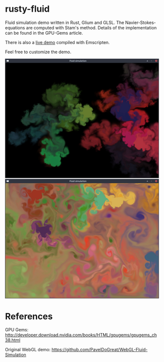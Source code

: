 # rusty-fluid
Fluid simulation demo written in Rust, Glium and GLSL.
The Navier-Stokes-equations are computed with Stam's method.
Details of the implementation can be found in the GPU-Gems article.

There is also a [live demo](https://naturseptime.github.io/rusty-fluid-emscripten/) compiled with Emscripten.

Feel free to customize the demo.

<img src="/screenshot1.jpg">
<img src="/screenshot2.jpg">

# References

GPU Gems: http://developer.download.nvidia.com/books/HTML/gpugems/gpugems_ch38.html

Original WebGL demo: https://github.com/PavelDoGreat/WebGL-Fluid-Simulation